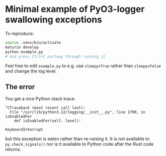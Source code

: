 # Minimal example of PyO3-logger swallowing exceptions

To reproduce:

```bash
source .venv/bin/activate
maturin develop
python example.py
# And press Ctrl+C partway through running it

```


Feel free to edit `example.py` to e.g. use `sleepy=True` rather than `sleepy=False` and change the log level.

## The error

You get a nice Python stack trace:

```
^CTraceback (most recent call last):
  File "/usr/lib/python3.12/logging/__init__.py", line 1790, in isEnabledFor
    def isEnabledFor(self, level):

KeyboardInterrupt
```

but this exception is eaten rather than re-raising it. It is not available to `py.check_signals()` nor is it available to Python code after the Rust code returns.

